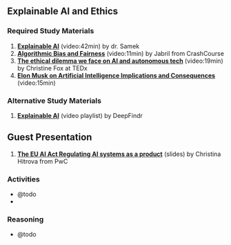 ## Explainable AI and Ethics

### Required Study Materials

1. **[Explainable AI](https://www.youtube.com/watch?v=AFC8yWzypss)** (video:42min) by dr. Samek
2. **[Algorithmic Bias and Fairness](https://www.youtube.com/watch?v=gV0_raKR2UQ)** (video:11min) by Jabril from CrashCourse
3. **[The ethical dilemma we face on AI and autonomous tech](https://www.youtube.com/watch?v=3oE88_6jAwc)** (video:19min) by Christine Fox at TEDx 
4. **[Elon Musk on Artificial Intelligence Implications and Consequences](https://www.youtube.com/watch?v=8qwzt8opA7I)** (video:15min)

### Alternative Study Materials

1. **[Explainable AI](https://www.youtube.com/playlist?list=PLV8yxwGOxvvovp-j6ztxhF3QcKXT6vORU)** (video playlist) by DeepFindr

## Guest Presentation

1. **[The EU AI Act Regulating AI systems as a product](/on-session/11-Explainable_AI_and_Ethics/EU_AI_Act-slides.pdf)** (slides) by Christina Hitrova from PwC

### Activities

* @todo
* 
### Reasoning

* @todo
